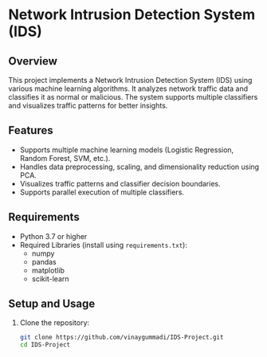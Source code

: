 # Network Intrusion Detection System (IDS)

## Overview
This project implements a Network Intrusion Detection System (IDS) using various machine learning algorithms. It analyzes network traffic data and classifies it as normal or malicious. The system supports multiple classifiers and visualizes traffic patterns for better insights.

## Features
- Supports multiple machine learning models (Logistic Regression, Random Forest, SVM, etc.).
- Handles data preprocessing, scaling, and dimensionality reduction using PCA.
- Visualizes traffic patterns and classifier decision boundaries.
- Supports parallel execution of multiple classifiers.

## Requirements
- Python 3.7 or higher
- Required Libraries (install using `requirements.txt`):
  - numpy
  - pandas
  - matplotlib
  - scikit-learn

## Setup and Usage
1. Clone the repository:
   ```bash
   git clone https://github.com/vinaygummadi/IDS-Project.git
   cd IDS-Project
